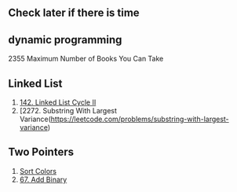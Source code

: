 ## Check later if there is time

## dynamic programming
2355	Maximum Number of Books You Can Take

## Linked List
1. [142. Linked List Cycle II](https://leetcode.com/problems/linked-list-cycle-ii)
2. [2272. Substring With Largest Variance(https://leetcode.com/problems/substring-with-largest-variance)

## Two Pointers
1. [Sort Colors](https://leetcode.com/problems/sort-colors)
2. [67. Add Binary](https://leetcode.com/problems/add-binary)  
